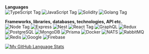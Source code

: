 **Languages**    
![TypeScript Tag](https://img.shields.io/badge/TypeScript-007ACC?style=for-the-badge&logo=typescript&logoColor=white)
![JavaScript Tag](https://img.shields.io/badge/JavaScript-323330?style=for-the-badge&logo=javascript&logoColor=F7DF1E)
![Solidity](https://img.shields.io/badge/Solidity-dfdfdf?style=for-the-badge&logoColor=000000&logo=Solidity)
![Golang Tag](https://img.shields.io/badge/Golang-007ACC?style=for-the-badge&logo=go&logoColor=white)

**Frameworks, libraries, databases, technologies, API etc.**    
![Node Tag](https://img.shields.io/badge/Node.js-339933?style=for-the-badge&logo=nodedotjs&logoColor=white)
![Express](https://img.shields.io/badge/Express-D8D8D8?style=for-the-badge&logo=express&logoColor=darkgreen) 
![Nest](https://img.shields.io/badge/Nest-000000?style=for-the-badge&logo=nestjs&logoColor=red) 
![React Tag](https://img.shields.io/badge/React-20232A?style=for-the-badge&logo=react&logoColor=61DAFB) 
![GraphQL](https://img.shields.io/badge/GraphQl-E10098?style=for-the-badge&logo=graphql&logoColor=white) 
![Redux](https://img.shields.io/badge/Redux-464646?style=for-the-badge&logo=redux&logoColor=550055)
![PostgreSQL](https://img.shields.io/badge/PostgreSQL-316192?style=for-the-badge&logo=postgresql&logoColor=white) 
![MongoDB](https://img.shields.io/badge/MongoDB-0ea30e?style=for-the-badge&logo=mongodb&logoColor=darkgreen) 
![Prisma](https://img.shields.io/badge/Prisma-464646?style=for-the-badge&logo=prisma&logoColor=green)
![Docker](https://img.shields.io/badge/Docker-0dbaff?style=for-the-badge&logoColor=blue&logo=docker)
![NATS](https://img.shields.io/badge/Nats-red?style=for-the-badge&logoColor=red&logo=nats)
![RabbitMQ](https://img.shields.io/badge/RabbitMQ-dfdfdf?style=for-the-badge&logoColor=ff7402&logo=rabbitmq)
![Redis](https://img.shields.io/badge/Redis-dfdfdf?style=for-the-badge&logoColor=red&logo=redis)
![Google](https://img.shields.io/badge/Google-838282?style=for-the-badge&logoColor=green&logo=google)
![Firebase](https://img.shields.io/badge/Firebase-838282?style=for-the-badge&logoColor=ffee02&logo=firebase)

[![My GitHub Language Stats](https://github-readme-stats.vercel.app/api/top-langs/?username=BipRaider&langs_count=8&theme=tokyonight&layout=compact)]()
<!-- 
[](https://github.com/anuraghazra/github-readme-stats)
-->
